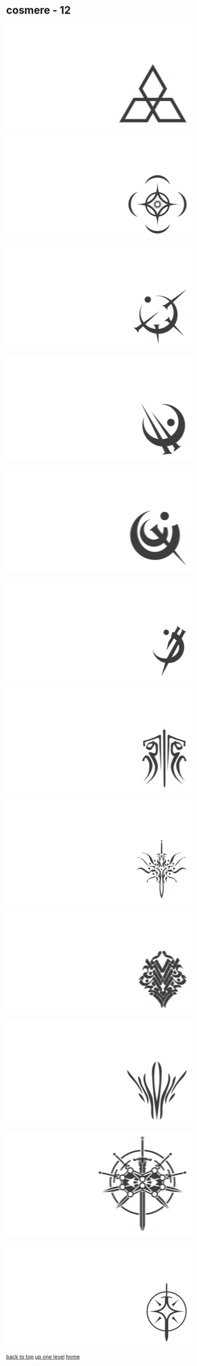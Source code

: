 # cosmere - 12
[![cosmere_ghostbloods.png](/terminal/chromatic%20aberration/little/cosmere/cosmere_ghostbloods.png "cosmere_ghostbloods.png")](https://raw.githubusercontent.com/buckmanc/wallpapers/main/terminal/chromatic%20aberration/little/cosmere/cosmere_ghostbloods.png)

[![cosmere.png](/terminal/chromatic%20aberration/little/cosmere/cosmere.png "cosmere.png")](https://raw.githubusercontent.com/buckmanc/wallpapers/main/terminal/chromatic%20aberration/little/cosmere/cosmere.png)

[![mistborn_atium.png](/terminal/chromatic%20aberration/little/cosmere/mistborn_atium.png "mistborn_atium.png")](https://raw.githubusercontent.com/buckmanc/wallpapers/main/terminal/chromatic%20aberration/little/cosmere/mistborn_atium.png)

[![mistborn_bronze.png](/terminal/chromatic%20aberration/little/cosmere/mistborn_bronze.png "mistborn_bronze.png")](https://raw.githubusercontent.com/buckmanc/wallpapers/main/terminal/chromatic%20aberration/little/cosmere/mistborn_bronze.png)

[![mistborn_chromium.png](/terminal/chromatic%20aberration/little/cosmere/mistborn_chromium.png "mistborn_chromium.png")](https://raw.githubusercontent.com/buckmanc/wallpapers/main/terminal/chromatic%20aberration/little/cosmere/mistborn_chromium.png)

[![mistborn_gold.png](/terminal/chromatic%20aberration/little/cosmere/mistborn_gold.png "mistborn_gold.png")](https://raw.githubusercontent.com/buckmanc/wallpapers/main/terminal/chromatic%20aberration/little/cosmere/mistborn_gold.png)

[![stormlight_glyph_kholin.png](/terminal/chromatic%20aberration/little/cosmere/stormlight_glyph_kholin.png "stormlight_glyph_kholin.png")](https://raw.githubusercontent.com/buckmanc/wallpapers/main/terminal/chromatic%20aberration/little/cosmere/stormlight_glyph_kholin.png)

[![stormlight_glyph_roshar.png](/terminal/chromatic%20aberration/little/cosmere/stormlight_glyph_roshar.png "stormlight_glyph_roshar.png")](https://raw.githubusercontent.com/buckmanc/wallpapers/main/terminal/chromatic%20aberration/little/cosmere/stormlight_glyph_roshar.png)

[![stormlight_glyph_thath_justice.png](/terminal/chromatic%20aberration/little/cosmere/stormlight_glyph_thath_justice.png "stormlight_glyph_thath_justice.png")](https://raw.githubusercontent.com/buckmanc/wallpapers/main/terminal/chromatic%20aberration/little/cosmere/stormlight_glyph_thath_justice.png)

[![stormlight_glyph_truthwatchers.png](/terminal/chromatic%20aberration/little/cosmere/stormlight_glyph_truthwatchers.png "stormlight_glyph_truthwatchers.png")](https://raw.githubusercontent.com/buckmanc/wallpapers/main/terminal/chromatic%20aberration/little/cosmere/stormlight_glyph_truthwatchers.png)

[![stormlight.png](/terminal/chromatic%20aberration/little/cosmere/stormlight.png "stormlight.png")](https://raw.githubusercontent.com/buckmanc/wallpapers/main/terminal/chromatic%20aberration/little/cosmere/stormlight.png)

[![stormlight_simple.png](/terminal/chromatic%20aberration/little/cosmere/stormlight_simple.png "stormlight_simple.png")](https://raw.githubusercontent.com/buckmanc/wallpapers/main/terminal/chromatic%20aberration/little/cosmere/stormlight_simple.png)



[back to top](#)
[up one level](/terminal/chromatic%20aberration/little/README.MD)
[home](/)
